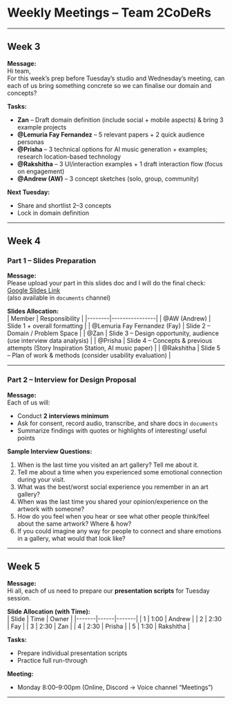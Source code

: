 # Weekly Meetings – Team 2CoDeRs  

---

## Week 3  

**Message:**  
Hi team,  
For this week’s prep before Tuesday’s studio and Wednesday’s meeting, can each of us bring something concrete so we can finalise our domain and concepts?  

**Tasks:**  
- **Zan** – Draft domain definition (include social + mobile aspects) & bring 3 example projects  
- **@Lemuria Fay Fernandez** – 5 relevant papers + 2 quick audience personas  
- **@Prisha** – 3 technical options for AI music generation + examples; research location-based technology  
- **@Rakshitha** – 3 UI/interaction examples + 1 draft interaction flow (focus on engagement)  
- **@Andrew (AW)** – 3 concept sketches (solo, group, community)  

**Next Tuesday:**  
- Share and shortlist 2–3 concepts  
- Lock in domain definition  

---

## Week 4  

### Part 1 – Slides Preparation  

**Message:**  
Please upload your part in this slides doc and I will do the final check:  
[Google Slides Link](https://docs.google.com/presentation/d/1FUHxRd97FROlJRN_S2dAWBXSpaLsx4OTaxnkU07WZT0/edit?usp=sharing)  
(also available in ⁠`documents` channel)  

**Slides Allocation:**  
| Member | Responsibility |
|--------|----------------|
| @AW (Andrew) | Slide 1 + overall formatting |
| @Lemuria Fay Fernandez (Fay) | Slide 2 – Domain / Problem Space |
| @Zan | Slide 3 – Design opportunity, audience (use interview data analysis) |
| @Prisha | Slide 4 – Concepts & previous attempts (Story Inspiration Station, AI music paper) |
| @Rakshitha | Slide 5 – Plan of work & methods (consider usability evaluation) |

---

### Part 2 – Interview for Design Proposal  

**Message:**  
Each of us will:  
- Conduct **2 interviews minimum**  
- Ask for consent, record audio, transcribe, and share docs in `documents`  
- Summarize findings with quotes or highlights of interesting/ useful points  

**Sample Interview Questions:**  
1. When is the last time you visited an art gallery? Tell me about it.  
2. Tell me about a time when you experienced some emotional connection during your visit.  
3. What was the best/worst social experience you remember in an art gallery?  
4. When was the last time you shared your opinion/experience on the artwork with someone?  
5. How do you feel when you hear or see what other people think/feel about the same artwork? Where & how?  
6. If you could imagine any way for people to connect and share emotions in a gallery, what would that look like?  

---

## Week 5  

**Message:**  
Hi all, each of us need to prepare our **presentation scripts** for Tuesday session.  

**Slide Allocation (with Time):**  
| Slide | Time | Owner |
|-------|------|-------|
| 1 | 1:00 | Andrew |
| 2 | 2:30 | Fay |
| 3 | 2:30 | Zan |
| 4 | 2:30 | Prisha |
| 5 | 1:30 | Rakshitha |

**Tasks:**  
- Prepare individual presentation scripts  
- Practice full run-through  

**Meeting:**  
- Monday 8:00–9:00pm (Online, Discord → Voice channel “Meetings”)  

---
